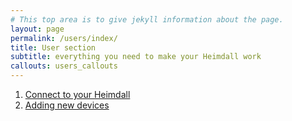 ```yaml
---
# This top area is to give jekyll information about the page.
layout: page
permalink: /users/index/
title: User section
subtitle: everything you need to make your Heimdall work
callouts: users_callouts
---
```


1. [Connect to your Heimdall](wi-fi.md)
2. [Adding new devices](adding-devices.md)